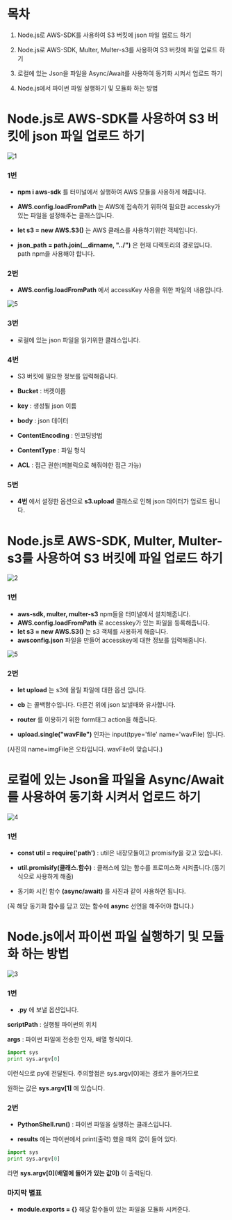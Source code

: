 # 목차
1) Node.js로 AWS-SDK를 사용하여 S3 버킷에 json 파일 업로드 하기

2) Node.js로 AWS-SDK, Multer, Multer-s3를 사용하여 S3 버킷에 파일 업로드 하기

3) 로컬에 있는 Json을 파일을 Async/Await를 사용하여 동기화 시켜서 업로드 하기

4) Node.js에서 파이썬 파일 실행하기 및 모듈화 하는 방법

# Node.js로 AWS-SDK를 사용하여 S3 버킷에 json 파일 업로드 하기

![1](https://user-images.githubusercontent.com/63000843/99182771-617ce300-277a-11eb-8456-b4d12f7daa24.PNG)
### 1번
- **npm i aws-sdk** 를 터미널에서 실행하여 AWS 모듈을 사용하게 해줍니다.

- **AWS.config.loadFromPath** 는 AWS에 접속하기 위하여 필요한 accessky가 있는 파일을 설정해주는 클래스입니다.

- **let s3 = new AWS.S3()** 는 AWS 클래스를 사용하기위한 객체입니다.

- **json_path = path.join(__dirname, "../")** 은 현재 디렉토리의 경로입니다. path npm을 사용해야 합니다.

### 2번
- **AWS.config.loadFromPath** 에서 accessKey 사용을 위한 파일의 내용입니다.

![5](https://user-images.githubusercontent.com/63000843/99182905-6bebac80-277b-11eb-8743-d2b9aa798d7e.PNG)

### 3번
- 로컬에 있는 json 파일을 읽기위한 클래스입니다.

### 4번
- S3 버킷에 필요한 정보를 입력해줍니다.

- **Bucket** : 버켓이름

- **key** : 생성될 json 이름

- **body** : json 데이터

- **ContentEncoding** : 인코딩방법

- **ContentType** : 파일 형식

- **ACL** : 접근 권한(퍼블릭으로 해줘야한 접근 가능)

### 5번
- **4번** 에서 설정한 옵션으로 **s3.upload** 클래스로 인해 json 데이터가 업로드 됩니다.

# Node.js로 AWS-SDK, Multer, Multer-s3를 사용하여 S3 버킷에 파일 업로드 하기
![2](https://user-images.githubusercontent.com/63000843/99182772-617ce300-277a-11eb-964b-e507420e9d0f.PNG)

### 1번
- **aws-sdk, multer, multer-s3** npm들을 터미널에서 설치해줍니다.
- **AWS.config.loadFromPath** 로 accesskey가 있는 파일을 등록해줍니다.
- **let s3 = new AWS.S3()** 는 s3 객체를 사용하게 해줍니다.
- **awsconfig.json** 파일을 만들어 accesskey에 대한 정보를 입력해줍니다.

![5](https://user-images.githubusercontent.com/63000843/99182905-6bebac80-277b-11eb-8743-d2b9aa798d7e.PNG)

### 2번
- **let upload** 는 s3에 올릴 파일에 대한 옵션 입니다.

- **cb** 는 콜백함수입니다. 다른건 위에 json 보낼때와 유사합니다.

- **router** 를 이용하기 위한 form태그 action을 해줍니다.

- **upload.single("wavFile")** 인자는 input(tpye='file' name='wavFile) 입니다.

(사진의 name=imgFile은 오타입니다. wavFile이 맞습니다.)

# 로컬에 있는 Json을 파일을 Async/Await를 사용하여 동기화 시켜서 업로드 하기
![4](https://user-images.githubusercontent.com/63000843/99182769-60e44c80-277a-11eb-9fd6-f2fc8e202b70.PNG)

### 1번

- **const util = require('path')** : util은 내장모듈이고 promisify을 갖고 있습니다. 

- **util.promisify(클래스.함수)** : 클래스에 있는 함수를 프로미스화 시켜줍니다.(동기식으로 사용하게 해줌)

- 동기화 시킨 함수 **(async/await)** 를 사진과 같이 사용하면 됩니다.

(꼭 해당 동기화 함수를 담고 있는 함수에 **async** 선언을 해주어야 합니다.)




# Node.js에서 파이썬 파일 실행하기 및 모듈화 하는 방법
![3](https://user-images.githubusercontent.com/63000843/99182767-5fb31f80-277a-11eb-9e0a-2d8a37645a1c.PNG)

### 1번
- **.py** 에 보낼 옵션입니다.

**scriptPath** : 실행될 파이썬의 위치

**args** : 파이썬 파일에 전송한 인자, 배열 형식이다.

```python
import sys
print sys.argv[0] 
```
이런식으로 py에 전달된다. 주의할점은 sys.argv[0]에는 경로가 들어가므로

원하는 값은 **sys.argv[1]** 에 있습니다.

### 2번
- **PythonShell.run()** : 파이썬 파일을 실행하는 클래스입니다.

- **results** 에는 파이썬에서 print(출력) 했을 때의 값이 들어 있다.
```python
import sys
print sys.argv[0]
```
라면 **sys.argv[0](배열에 들어가 있는 값이)** 이 출력된다.

### 마지막 별표

- **module.exports = {}** 해당 함수들이 있는 파일을 모듈화 시켜준다.

